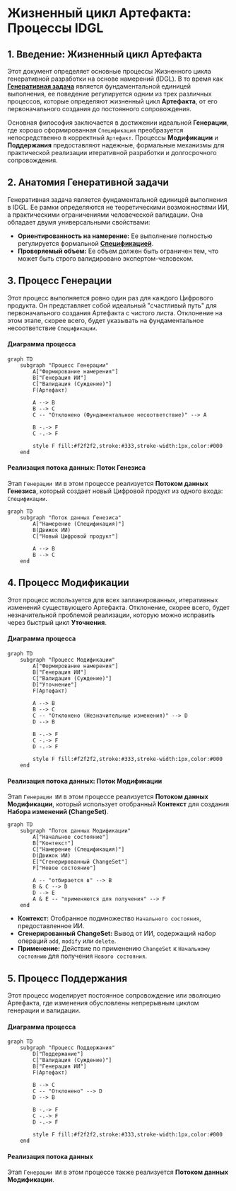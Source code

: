# Жизненный цикл Артефакта: Процессы IDGL

## 1. Введение: Жизненный цикл Артефакта

Этот документ определяет основные процессы Жизненного цикла генеративной разработки на основе намерений (IDGL). В то время как **[Генеративная задача](#2-анатомия-генеративной-задачи)** является фундаментальной единицей выполнения, ее поведение регулируется одним из трех различных процессов, которые определяют жизненный цикл **Артефакта**, от его первоначального создания до постоянного сопровождения.

Основная философия заключается в достижении идеальной **Генерации**, где хорошо сформированная `Спецификация` преобразуется непосредственно в корректный `Артефакт`. Процессы **Модификации** и **Поддержания** предоставляют надежные, формальные механизмы для практической реализации итеративной разработки и долгосрочного сопровождения.

## 2. Анатомия Генеративной задачи

Генеративная задача является фундаментальной единицей выполнения в IDGL. Ее рамки определяются не теоретическими возможностями ИИ, а практическими ограничениями человеческой валидации. Она обладает двумя универсальными свойствами:

*   **Ориентированность на намерение:** Ее выполнение полностью регулируется формальной **[Спецификацией](./02-anatomy-of-a-spec.md)**.
*   **Проверяемый объем:** Ее объем должен быть ограничен тем, что может быть строго валидировано экспертом-человеком.

## 3. Процесс Генерации

Этот процесс выполняется ровно один раз для каждого Цифрового продукта. Он представляет собой идеальный "счастливый путь" для первоначального создания Артефакта с чистого листа. Отклонение на этом этапе, скорее всего, будет указывать на фундаментальное несоответствие `Спецификации`.

#### Диаграмма процесса
```mermaid
graph TD
    subgraph "Процесс Генерации"
        A["Формирование намерения"]
        B["Генерация ИИ"]
        C["Валидация (Суждение)"]
        F(Артефакт)

        A --> B
        B --> C
        C -- "Отклонено (Фундаментальное несоответствие)" --> A

        B -.-> F
        C -.-> F

        style F fill:#f2f2f2,stroke:#333,stroke-width:1px,color:#000
    end
```

#### Реализация потока данных: Поток Генезиса
Этап `Генерации ИИ` в этом процессе реализуется **Потоком данных Генезиса**, который создает новый Цифровой продукт из одного входа: `Спецификации`.

```mermaid
graph TD
    subgraph "Поток данных Генезиса"
        A["Намерение (Спецификация)"]
        B(Движок ИИ)
        C["Новый Цифровой продукт"]

        A --> B
        B --> C
    end
```

## 4. Процесс Модификации

Этот процесс используется для всех запланированных, итеративных изменений существующего Артефакта. Отклонение, скорее всего, будет незначительной проблемой реализации, которую можно исправить через быстрый цикл **Уточнения**.

#### Диаграмма процесса
```mermaid
graph TD
    subgraph "Процесс Модификации"
        A["Формирование намерения"]
        B["Генерация ИИ"]
        C["Валидация (Суждение)"]
        D["Уточнение"]
        F(Артефакт)

        A --> B
        B --> C
        C -- "Отклонено (Незначительные изменения)" --> D
        D --> B

        B -.-> F
        C -.-> F
        D -.-> F

        style F fill:#f2f2f2,stroke:#333,stroke-width:1px,color:#000
    end
```

#### Реализация потока данных: Поток Модификации
Этап `Генерации ИИ` в этом процессе реализуется **Потоком данных Модификации**, который использует отобранный **Контекст** для создания **Набора изменений (ChangeSet)**.

```mermaid
graph TD
    subgraph "Поток данных Модификации"
        A["Начальное состояние"]
        B["Контекст"]
        C["Намерение (Спецификация)"]
        D(Движок ИИ)
        E["Сгенерированный ChangeSet"]
        F["Новое состояние"]

        A -- "отбирается в" --> B
        B & C --> D
        D --> E
        A & E -- "применяются для получения" --> F
    end
```
*   **Контекст:** Отобранное подмножество `Начального состояния`, предоставленное ИИ.
*   **Сгенерированный ChangeSet:** Вывод от ИИ, содержащий набор операций `add`, `modify` или `delete`.
*   **Применение:** Действие по применению `ChangeSet` к `Начальному состоянию` для получения `Нового состояния`.

## 5. Процесс Поддержания

Этот процесс моделирует постоянное сопровождение или эволюцию Артефакта, где изменения обусловлены непрерывным циклом генерации и валидации.

#### Диаграмма процесса
```mermaid
graph TD
    subgraph "Процесс Поддержания"
        D["Поддержание"]
        C["Валидация (Суждение)"]
        B["Генерация ИИ"]
        F(Артефакт)

        B --> C
        C -- "Отклонено" --> D
        D --> B

        B -.-> F
        C -.-> F
        D -.-> F

        style F fill:#f2f2f2,stroke:#333,stroke-width:1px,color:#000
    end
```

#### Реализация потока данных
Этап `Генерации ИИ` в этом процессе также реализуется **Потоком данных Модификации**.
